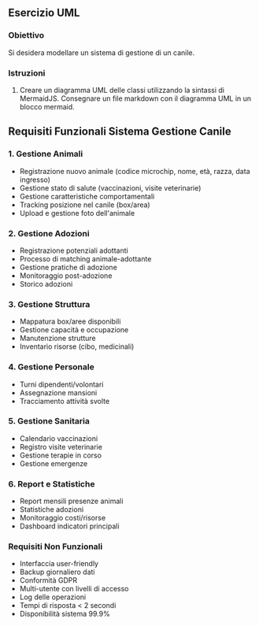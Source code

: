 ## Esercizio UML

### Obiettivo

Si desidera modellare un sistema di gestione di un canile.

### Istruzioni

1. Creare un diagramma UML delle classi utilizzando la sintassi di MermaidJS. Consegnare un file markdown con il diagramma UML in un blocco mermaid.

## Requisiti Funzionali Sistema Gestione Canile

### 1. Gestione Animali

- Registrazione nuovo animale (codice microchip, nome, età, razza, data ingresso)
- Gestione stato di salute (vaccinazioni, visite veterinarie)
- Gestione caratteristiche comportamentali
- Tracking posizione nel canile (box/area)
- Upload e gestione foto dell'animale

### 2. Gestione Adozioni

- Registrazione potenziali adottanti
- Processo di matching animale-adottante
- Gestione pratiche di adozione
- Monitoraggio post-adozione
- Storico adozioni

### 3. Gestione Struttura

- Mappatura box/aree disponibili
- Gestione capacità e occupazione
- Manutenzione strutture
- Inventario risorse (cibo, medicinali)

### 4. Gestione Personale

- Turni dipendenti/volontari
- Assegnazione mansioni
- Tracciamento attività svolte

### 5. Gestione Sanitaria

- Calendario vaccinazioni
- Registro visite veterinarie
- Gestione terapie in corso
- Gestione emergenze

### 6. Report e Statistiche

- Report mensili presenze animali
- Statistiche adozioni
- Monitoraggio costi/risorse
- Dashboard indicatori principali

### Requisiti Non Funzionali

- Interfaccia user-friendly
- Backup giornaliero dati
- Conformità GDPR
- Multi-utente con livelli di accesso
- Log delle operazioni
- Tempi di risposta < 2 secondi
- Disponibilità sistema 99.9%
